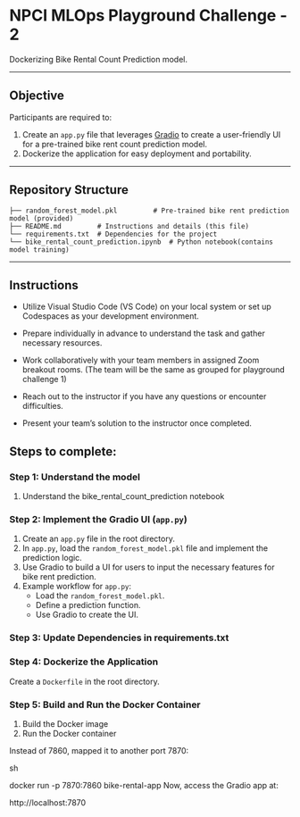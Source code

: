 # NPCI MLOps Playground Challenge - 2

Dockerizing Bike Rental Count Prediction model.

---

## Objective
Participants are required to:
1. Create an `app.py` file that leverages [Gradio](https://gradio.app/) to create a user-friendly UI for a pre-trained bike rent count prediction model.
2. Dockerize the application for easy deployment and portability.

---

## Repository Structure

```
├── random_forest_model.pkl         # Pre-trained bike rent prediction model (provided)
├── README.md         # Instructions and details (this file)
└── requirements.txt  # Dependencies for the project
└── bike_rental_count_prediction.ipynb  # Python notebook(contains model training)
``````

---

## Instructions

 - Utilize Visual Studio Code (VS Code) on your local system or set up Codespaces as your development environment.

- Prepare individually in advance to understand the task and gather necessary resources.

- Work collaboratively with your team members in assigned Zoom breakout rooms. (The team will be the same as grouped for playground challenge 1)

- Reach out to the instructor if you have any questions or encounter difficulties.

- Present your team’s solution to the instructor once completed.

## Steps to complete: 

### Step 1: Understand the model 
1. Understand the  bike_rental_count_prediction notebook


### Step 2: Implement the Gradio UI (`app.py`)
1. Create an `app.py` file in the root directory.
2. In `app.py`, load the `random_forest_model.pkl` file and implement the prediction logic.
3. Use Gradio to build a UI for users to input the necessary features for bike rent prediction.
4. Example workflow for `app.py`:
   - Load the `random_forest_model.pkl`.
   - Define a prediction function.
   - Use Gradio to create the UI.

### Step 3: Update Dependencies in requirements.txt



### Step 4: Dockerize the Application
 Create a `Dockerfile` in the root directory.


### Step 5: Build and Run the Docker Container
1. Build the Docker image
2. Run the Docker container

Instead of 7860, mapped it to another port 7870:

sh

docker run -p 7870:7860 bike-rental-app
Now, access the Gradio app at:

http://localhost:7870



